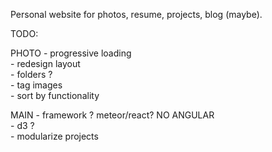 Personal website for photos, resume, projects, blog (maybe).

TODO: 

PHOTO	- progressive loading
<br>	- redesign layout
<br>	- folders	?
<br>	- tag images
<br>	- sort by functionality

MAIN	- framework	? meteor/react? NO ANGULAR
<br>	- d3	?
<br>	- modularize projects

